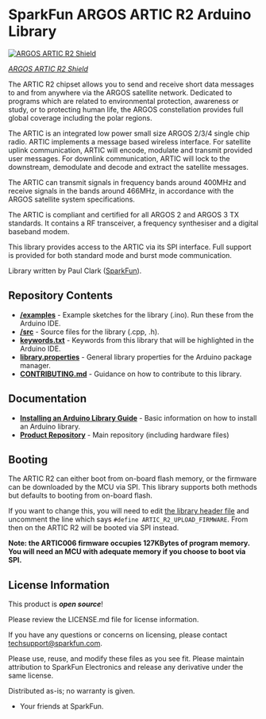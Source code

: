 SparkFun ARGOS ARTIC R2 Arduino Library
===========================================================

[![ARGOS ARTIC R2 Shield](https://cdn.sparkfun.com//assets/parts/1/6/2/1/7/17236-Artic_R2_Breakout-01a.jpg)](https://www.sparkfun.com/products/17236)

[*ARGOS ARTIC R2 Shield*](https://www.sparkfun.com/products/17236)

The ARTIC R2 chipset allows you to send and receive short data messages to and from anywhere via the ARGOS satellite network. Dedicated to programs which are related to environmental protection,
awareness or study, or to protecting human life, the ARGOS constellation provides full global coverage including the polar regions.

The ARTIC is an integrated low power small size ARGOS 2/3/4 single chip radio. ARTIC implements a message based wireless interface. For satellite uplink communication, ARTIC will encode, modulate and transmit
provided user messages. For downlink communication, ARTIC will lock to the downstream, demodulate and decode and extract the satellite messages.

The ARTIC can transmit signals in frequency bands around 400MHz and receive signals in the bands around 466MHz, in accordance with the ARGOS satellite system specifications.

The ARTIC is compliant and certified for all ARGOS 2 and ARGOS 3 TX standards. It contains a RF transceiver, a frequency synthesiser and a digital baseband modem.

This library provides access to the ARTIC via its SPI interface. Full support is provided for both standard mode and burst mode communication.

Library written by Paul Clark ([SparkFun](http://www.sparkfun.com)).

Repository Contents
-------------------

* [**/examples**](./examples) - Example sketches for the library (.ino). Run these from the Arduino IDE.
* [**/src**](./src) - Source files for the library (.cpp, .h).
* [**keywords.txt**](./keywords.txt) - Keywords from this library that will be highlighted in the Arduino IDE.
* [**library.properties**](./library.properties) - General library properties for the Arduino package manager.
* [**CONTRIBUTING.md**](./CONTRIBUTING.md) - Guidance on how to contribute to this library.

Documentation
--------------

* **[Installing an Arduino Library Guide](https://learn.sparkfun.com/tutorials/installing-an-arduino-library)** - Basic information on how to install an Arduino library.
* **[Product Repository](https://github.com/sparkfunX/ARGOS-ARTIC-R2-Shield)** - Main repository (including hardware files)

Booting
-------------------

The ARTIC R2 can either boot from on-board flash memory, or the firmware can be downloaded by the MCU via SPI.
This library supports both methods but defaults to booting from on-board flash.

If you want to change this, you will need to edit [the library header file](https://github.com/sparkfun/SparkFun_ARGOS_ARTIC_R2_Arduino_Library/blob/master/src/SparkFun_ARGOS_ARTIC_R2_Arduino_Library.h#L42)
and uncomment the line which says ```#define ARTIC_R2_UPLOAD_FIRMWARE```. From then on the ARTIC R2 will be booted via SPI instead.

**Note: the ARTIC006 firmware occupies 127KBytes of program memory. You will need an MCU with adequate memory if you choose to boot via SPI.**

License Information
-------------------

This product is _**open source**_!

Please review the LICENSE.md file for license information.

If you have any questions or concerns on licensing, please contact techsupport@sparkfun.com.

Please use, reuse, and modify these files as you see fit. Please maintain attribution to SparkFun Electronics and release any derivative under the same license.

Distributed as-is; no warranty is given.

- Your friends at SparkFun.
